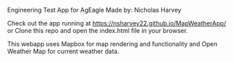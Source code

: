 Engineering Test App for AgEagle
Made by: Nicholas Harvey

Check out the app running at https://nsharvey22.github.io/MapWeatherApp/
or
Clone this repo and open the index.html file in your browser.

This webapp uses Mapbox for map rendering and functionality and Open Weather Map for current weather data.
